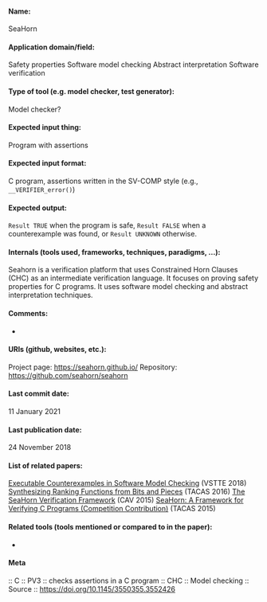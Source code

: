 #### Name:
SeaHorn

#### Application domain/field:
Safety properties
Software model checking
Abstract interpretation
Software verification

#### Type of tool (e.g. model checker, test generator):
Model checker?

#### Expected input thing:
Program with assertions

#### Expected input format:
C program, assertions written in the SV-COMP style (e.g., `__VERIFIER_error()`)

#### Expected output:
`Result TRUE` when the program is safe, `Result FALSE` when a counterexample was found, or `Result UNKNOWN` otherwise.

#### Internals (tools used, frameworks, techniques, paradigms, ...):
Seahorn is a verification platform that uses Constrained Horn Clauses (CHC) as an intermediate verification language. It focuses on proving safety properties for C programs.
It uses software model checking and abstract interpretation techniques.

#### Comments:
-

#### URIs (github, websites, etc.):
Project page: https://seahorn.github.io/
Repository: https://github.com/seahorn/seahorn

#### Last commit date:
11 January 2021

#### Last publication date:
24 November 2018

#### List of related papers:
[Executable Counterexamples in Software Model Checking](https://doi.org/10.1007/978-3-030-03592-1_2) (VSTTE 2018)
[Synthesizing Ranking Functions from Bits and Pieces](https://doi.org/10.1007/978-3-662-49674-9_4) (TACAS 2016)
[The SeaHorn Verification Framework](https://doi.org/10.1007/978-3-319-21690-4_20) (CAV 2015)
[SeaHorn: A Framework for Verifying C Programs (Competition Contribution)](https://doi.org/10.1007/978-3-662-46681-0_41) (TACAS 2015)

#### Related tools (tools mentioned or compared to in the paper):
-

#### Meta
:: C
:: PV3 :: checks assertions in a C program
:: CHC
:: Model checking
:: Source :: https://doi.org/10.1145/3550355.3552426
